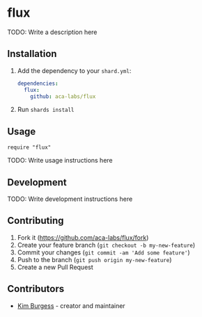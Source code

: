 # flux

TODO: Write a description here

## Installation

1. Add the dependency to your `shard.yml`:

   ```yaml
   dependencies:
     flux:
       github: aca-labs/flux
   ```

2. Run `shards install`

## Usage

```crystal
require "flux"
```

TODO: Write usage instructions here

## Development

TODO: Write development instructions here

## Contributing

1. Fork it (<https://github.com/aca-labs/flux/fork>)
2. Create your feature branch (`git checkout -b my-new-feature`)
3. Commit your changes (`git commit -am 'Add some feature'`)
4. Push to the branch (`git push origin my-new-feature`)
5. Create a new Pull Request

## Contributors

- [Kim Burgess](https://github.com/kimburgess) - creator and maintainer

